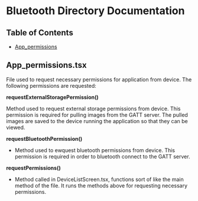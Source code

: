 # Bluetooth Directory Documentation

## Table of Contents
- [App_permissions](#App_permissions.tsx)


## App_permissions.tsx
File used to request necessary permissions for application from device. The following permissions are requested:

  **requestExternalStoragePermission()**
  
  Method used to request external storage permissions from device. This permission is        required for pulling images from the GATT server. The pulled images are saved to the       device running the application so that they can be viewed.

  **requestBluetoothPermission()**
  * Method used to ewquest bluetooth permissions from device. This permission is required     in order to bluetooth connect to the GATT server.

  **requestPermissions()**
  * Method called in DeviceListScreen.tsx, functions sort of like the main method of the       file. It runs the methods above for requesting necessary permissions.
